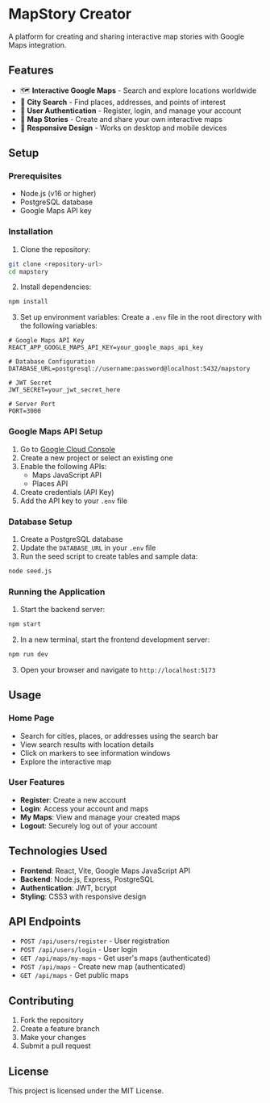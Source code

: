 # MapStory Creator

A platform for creating and sharing interactive map stories with Google Maps integration.

## Features

- 🗺️ **Interactive Google Maps** - Search and explore locations worldwide
- 📍 **City Search** - Find places, addresses, and points of interest
- 👤 **User Authentication** - Register, login, and manage your account
- 📖 **Map Stories** - Create and share your own interactive maps
- 📱 **Responsive Design** - Works on desktop and mobile devices

## Setup

### Prerequisites

- Node.js (v16 or higher)
- PostgreSQL database
- Google Maps API key

### Installation

1. Clone the repository:
```bash
git clone <repository-url>
cd mapstory
```

2. Install dependencies:
```bash
npm install
```

3. Set up environment variables:
Create a `.env` file in the root directory with the following variables:

```env
# Google Maps API Key
REACT_APP_GOOGLE_MAPS_API_KEY=your_google_maps_api_key

# Database Configuration
DATABASE_URL=postgresql://username:password@localhost:5432/mapstory

# JWT Secret
JWT_SECRET=your_jwt_secret_here

# Server Port
PORT=3000
```

### Google Maps API Setup

1. Go to [Google Cloud Console](https://console.cloud.google.com/)
2. Create a new project or select an existing one
3. Enable the following APIs:
   - Maps JavaScript API
   - Places API
4. Create credentials (API Key)
5. Add the API key to your `.env` file

### Database Setup

1. Create a PostgreSQL database
2. Update the `DATABASE_URL` in your `.env` file
3. Run the seed script to create tables and sample data:
```bash
node seed.js
```

### Running the Application

1. Start the backend server:
```bash
npm start
```

2. In a new terminal, start the frontend development server:
```bash
npm run dev
```

3. Open your browser and navigate to `http://localhost:5173`

## Usage

### Home Page
- Search for cities, places, or addresses using the search bar
- View search results with location details
- Click on markers to see information windows
- Explore the interactive map

### User Features
- **Register**: Create a new account
- **Login**: Access your account and maps
- **My Maps**: View and manage your created maps
- **Logout**: Securely log out of your account

## Technologies Used

- **Frontend**: React, Vite, Google Maps JavaScript API
- **Backend**: Node.js, Express, PostgreSQL
- **Authentication**: JWT, bcrypt
- **Styling**: CSS3 with responsive design

## API Endpoints

- `POST /api/users/register` - User registration
- `POST /api/users/login` - User login
- `GET /api/maps/my-maps` - Get user's maps (authenticated)
- `POST /api/maps` - Create new map (authenticated)
- `GET /api/maps` - Get public maps

## Contributing

1. Fork the repository
2. Create a feature branch
3. Make your changes
4. Submit a pull request

## License

This project is licensed under the MIT License. 